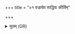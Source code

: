 +++
title = "०१ वज्रायेव साद्धियः कीर्तिम्"

+++
<details><summary>मूलम् (GR)</summary>

वज्रायेव साद्धियः +++(Bhatt. sāddhiyaḥ (⟨ sādhvyaḥ+?))+++  
कीर्तिं श्रेमाणम् आ वहान् ।  
मह्यम् आयुर् घृतप्रियः ॥
</details>